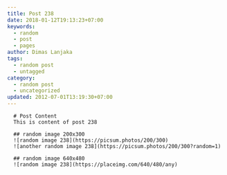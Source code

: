 ```yaml
---
title: Post 238
date: 2018-01-12T19:13:23+07:00
keywords:
  - random
  - post
  - pages
author: Dimas Lanjaka
tags:
  - random post
  - untagged
category:
  - random post
  - uncategorized
updated: 2012-07-01T13:19:30+07:00
---
```


      # Post Content
      This is content of post 238

      ## random image 200x300
      ![random image 238](https://picsum.photos/200/300)
      ![another random image 238](https://picsum.photos/200/300?random=1)

      ## random image 640x480
      ![random image 238](https://placeimg.com/640/480/any)
      
